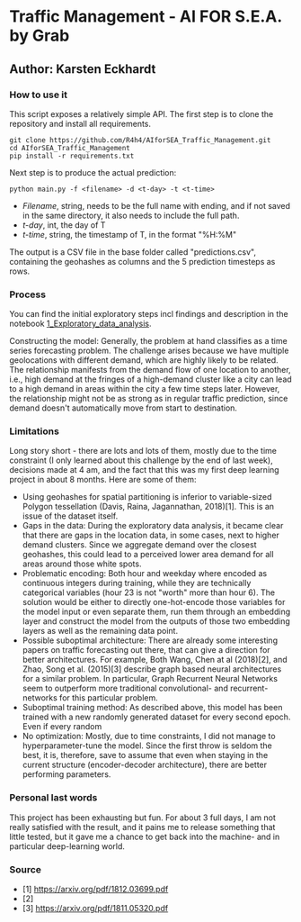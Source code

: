# Traffic Management - AI FOR S.E.A. by Grab
## Author: Karsten Eckhardt

### How to use it
This script exposes a relatively simple API. The first step is to clone the repository and install all requirements.

```
git clone https://github.com/R4h4/AIforSEA_Traffic_Management.git
cd AIforSEA_Traffic_Management
pip install -r requirements.txt
```

Next step is to produce the actual prediction:
```
python main.py -f <filename> -d <t-day> -t <t-time>
```
   - _Filename_, string, needs to be the full name with ending, and if not saved in the same directory, it also needs to include the full path.
   - _t-day_, int, the day of T
   - _t-time_, string, the timestamp of T, in the format "%H:%M"
   
The output is a CSV file in the base folder called "predictions.csv", containing the geohashes as columns and the 5 prediction timesteps as rows.

### Process
You can find the initial exploratory steps incl findings and description in the notebook [1_Exploratory_data_analysis](https://github.com/R4h4/AIforSEA_Traffic_Management/blob/master/notebooks/1_Exploratory_data_analysis.ipynb). 

Constructing the model: Generally, the problem at hand classifies as a time series forecasting problem. The challenge arises because we have multiple geolocations with different demand, which are highly likely to be related. The relationship manifests from the demand flow of one location to another, i.e., high demand at the fringes of a high-demand cluster like a city can lead to a high demand in areas within the city a few time steps later. However, the relationship might not be as strong as in regular traffic prediction, since demand doesn't automatically move from start to destination.

### Limitations
Long story short - there are lots and lots of them, mostly due to the time constraint
(I only learned about this challenge by the end of last week), decisions made at 4 am, and the fact that this was my first deep learning project in about 8 months. 
Here are some of them:
- Using geohashes for spatial partitioning is inferior to variable-sized
 Polygon tessellation (Davis, Raina, Jagannathan, 2018)[1]. This is an issue of the dataset itself.
- Gaps in the data: During the exploratory data analysis, it became clear that there are gaps in the location data, in some cases, next to higher demand clusters. Since we aggregate demand over the closest geohashes, this could lead to a perceived lower area demand for all areas around those white spots.
- Problematic encoding: Both hour and weekday where encoded as continuous integers during training, while they are technically categorical variables (hour 23 is not "worth" more than hour 6). The solution would be either to directly one-hot-encode those variables for the model input or even separate them, run them through an embedding layer and construct the model from the outputs of those two embedding layers as well as the remaining
data point.
- Possible suboptimal architecture: There are already some interesting papers on traffic forecasting out there, that can give a direction for better architectures. For example, Both Wang, Chen at al (2018)[2], and Zhao, Song et al. (2015)[3] describe graph based neural architectures for a similar problem. In particular, Graph Recurrent Neural Networks seem to outperform more traditional convolutional- and recurrent-networks for this particular problem.
- Suboptimal training method: As described above, this model has been trained with a new randomly generated dataset for every second epoch. Even if every random 
- No optimization: Mostly, due to time constraints, I did not manage to hyperparameter-tune the model. Since the first throw is seldom the best, it is, therefore, save to assume that even when staying in the current structure (encoder-decoder architecture), there are better performing parameters.

### Personal last words
This project has been exhausting but fun. For about 3 full days, I am not really satisfied with the result, and it pains me to release something that little tested, but it gave me a chance to get back into the machine- and in particular deep-learning world.


### Source
   - [1] https://arxiv.org/pdf/1812.03699.pdf
   - [2]
   - [3] https://arxiv.org/pdf/1811.05320.pdf
